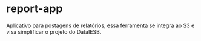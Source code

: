 # report-app
Aplicativo para postagens de relatórios, essa ferramenta se  integra ao S3 e visa simplificar o projeto do DataIESB.

